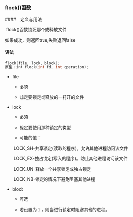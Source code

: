 ### flock()函数

####　定义与用法

​	flock()函数锁死那个或释放文件

如果成功，则返回true,失败返回false

#### 语法

```c
flock(file, lock, block);
原型：int flock(int fd, int operation);
```

* file

  * 必须

  * 规定要锁定或释放的一打开的文件

* lock

  * 必须

  * 规定要使用那种锁定的类型

  * 可能的值：

  ​		LOCK_SH-共享锁定(读取的程序)。允许其他进程访问该文件

  ​		LOCK_EX-独占锁定(写入的程序)。防止其他进程访问该文件

  ​		LOCK_UN-释放一个共享锁定或独占锁定

  ​		LOCK_NB-锁定的情况下避免阻塞其他进程

* block

  * 可选

  * 若设置为１，则当进行锁定时阻塞其他的进程。

